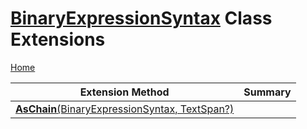 # [BinaryExpressionSyntax](https://docs.microsoft.com/en-us/dotnet/api/microsoft.codeanalysis.csharp.syntax.binaryexpressionsyntax) Class Extensions

[Home](../../../../../README.md)

| Extension Method | Summary |
| ---------------- | ------- |
| [**AsChain**(BinaryExpressionSyntax, TextSpan?)](../../../../../Roslynator/CSharp/SyntaxExtensions/AsChain/README.md) | |

